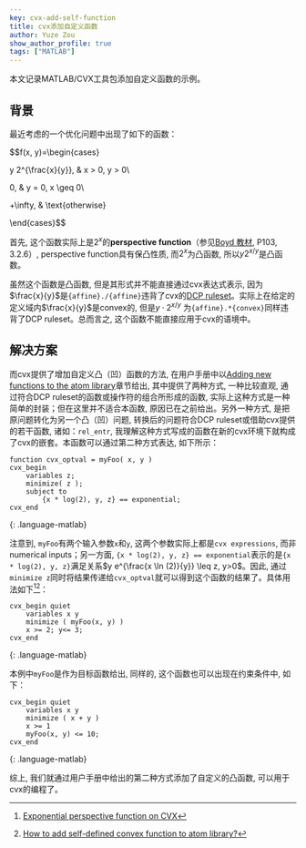 ```yaml
---
key: cvx-add-self-function
title: cvx添加自定义函数
author: Yuze Zou
show_author_profile: true
tags: ["MATLAB"]
---
```


本文记录MATLAB/CVX工具包添加自定义函数的示例。<!--more-->

## 背景

最近考虑的一个优化问题中出现了如下的函数：

$$f(x, y)=\begin{cases}

y 2^{\frac{x}{y}}, & x > 0, y > 0\\

0, & y = 0, x \geq 0\\

+\infty, & \text{otherwise}

\end{cases}$$

首先, 这个函数实际上是$2^x$的**perspective function**（参见[Boyd 教材](https://web.stanford.edu/~boyd/cvxbook/bv_cvxbook.pdf), P103, 3.2.6）, perspective function具有保凸性质, 而$2^x$为凸函数, 所以$y 2^{x/y}$是凸函数。

虽然这个函数是凸函数, 但是其形式并不能直接通过cvx表达式表示, 因为$\frac{x}{y}$是`{affine}./{affine}`违背了cvx的[DCP ruleset](http://cvxr.com/cvx/doc/dcp.html)。实际上在给定的定义域内$\frac{x}{y}$是convex的, 但是$y \cdot 2^{x/y}$ 为`{affine}.*{convex}`同样违背了DCP ruleset。总而言之, 这个函数不能直接应用于cvx的语境中。

## 解决方案

而cvx提供了增加自定义凸（凹）函数的方法, 在用户手册中以[Adding new functions to the atom library](http://web.cvxr.com/cvx/doc/advanced.html#adding-new-functions-to-the-atom-library)章节给出, 其中提供了两种方式, 一种比较直观, 通过符合DCP ruleset的函数或操作符的组合所形成的函数, 实际上这种方式是一种简单的封装；但在这里并不适合本函数, 原因已在之前给出。另外一种方式, 是把原问题转化为另一个凸（凹）问题, 转换后的问题符合DCP ruleset或借助cvx提供的若干函数, 诸如：`rel_entr`, 我理解这种方式写成的函数在新的cvx环境下就构成了cvx的嵌套。本函数可以通过第二种方式表达, 如下所示：

~~~
function cvx_optval = myFoo( x, y )
cvx_begin
    variables z;
    minimize( z );
    subject to
        {x * log(2), y, z} == exponential;
cvx_end
~~~
{: .language-matlab}

注意到, `myFoo`有两个输入参数`x`和`y`, 这两个参数实际上都是`cvx expressions`, 而非numerical inputs；另一方面, `{x * log(2), y, z} == exponential`表示的是`{x * log(2), y, z}`满足关系$y e^{\frac{x \ln (2)}{y}} \leq z, y>0$。因此, 通过`minimize z`同时将结果传递给`cvx_optval`就可以得到这个函数的结果了。具体用法如下[^1][^2]：

~~~
cvx_begin quiet
    variables x y
    minimize ( myFoo(x, y) )
    x >= 2; y<= 3;
cvx_end
~~~
{: .language-matlab}

本例中`myFoo`是作为目标函数给出, 同样的, 这个函数也可以出现在约束条件中, 如下：

~~~
cvx_begin quiet
    variables x y
    minimize ( x + y )
    x >= 1
    myFoo(x, y) <= 10;
cvx_end
~~~
{: .language-matlab}

综上, 我们就通过用户手册中给出的第二种方式添加了自定义的凸函数, 可以用于cvx的编程了。

[^1]: [Exponential perspective function on CVX](http://ask.cvxr.com/t/exponential-perspective-function-on-cvx/387)
[^2]: [How to add self-defined convex function to atom library?](http://ask.cvxr.com/t/how-to-add-self-defined-convex-function-to-atom-library/4624)